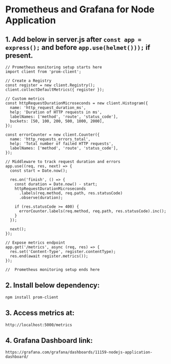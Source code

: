 # Prometheus and Grafana for Node Application

## 1. Add below in server.js after `const app = express();` and before `app.use(helmet()));` if present.
```
// Prometheus monitoring setup starts here
import client from 'prom-client';

// Create a Registry
const register = new client.Registry();
client.collectDefaultMetrics({ register });

// Custom metrics
const httpRequestDurationMicroseconds = new client.Histogram({
  name: 'http_request_duration_ms',
  help: 'Duration of HTTP requests in ms',
  labelNames: ['method', 'route', 'status_code'],
  buckets: [50, 100, 200, 500, 1000, 2000],
});

const errorCounter = new client.Counter({
  name: 'http_requests_errors_total',
  help: 'Total number of failed HTTP requests',
  labelNames: ['method', 'route', 'status_code'],
});

// Middleware to track request duration and errors
app.use((req, res, next) => {
  const start = Date.now();

  res.on('finish', () => {
    const duration = Date.now() - start;
    httpRequestDurationMicroseconds
      .labels(req.method, req.path, res.statusCode)
      .observe(duration);

    if (res.statusCode >= 400) {
      errorCounter.labels(req.method, req.path, res.statusCode).inc();
    }
  });

  next();
});

// Expose metrics endpoint
app.get('/metrics', async (req, res) => {
  res.set('Content-Type', register.contentType);
  res.end(await register.metrics());
});

//  Prometheus monitoring setup ends here
```

## 2. Install below dependency:
```
npm install prom-client
```

## 3. Access metrics at:
```
http://localhost:5000/metrics
```

## 4. Grafana Dashboard link:
```
https://grafana.com/grafana/dashboards/11159-nodejs-application-dashboard/
```